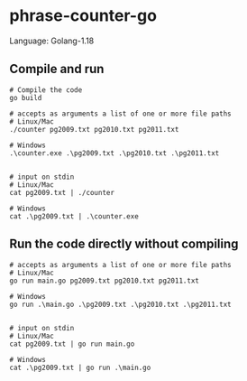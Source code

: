 # phrase-counter-go

Language: Golang-1.18

## Compile and run
```
# Compile the code
go build

# accepts as arguments a list of one or more file paths
# Linux/Mac
./counter pg2009.txt pg2010.txt pg2011.txt

# Windows 
.\counter.exe .\pg2009.txt .\pg2010.txt .\pg2011.txt


# input on stdin
# Linux/Mac
cat pg2009.txt | ./counter

# Windows 
cat .\pg2009.txt | .\counter.exe
```

## Run the code directly without compiling
```
# accepts as arguments a list of one or more file paths
# Linux/Mac
go run main.go pg2009.txt pg2010.txt pg2011.txt

# Windows 
go run .\main.go .\pg2009.txt .\pg2010.txt .\pg2011.txt


# input on stdin
# Linux/Mac
cat pg2009.txt | go run main.go

# Windows 
cat .\pg2009.txt | go run .\main.go
```